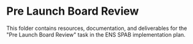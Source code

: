 # Pre Launch Board Review

This folder contains resources, documentation, and deliverables for the "Pre Launch Board Review" task in the ENS SPAB implementation plan.
